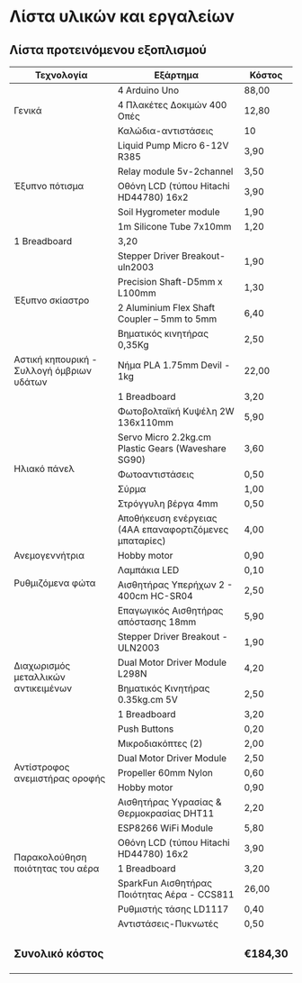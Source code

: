 <h1>Λίστα υλικών και εργαλείων</h1>
<h2>Λίστα προτεινόμενου εξοπλισμού</h2>
<table>
    <thead>
        <tr>
            <th>Τεχνολογία</th>
            <th>Εξάρτημα</th>
            <th>Κόστος</th>
        </tr>
    </thead>
    <tbody>
        <tr>
            <td rowspan=3>Γενικά</td>
            <td>4 Arduino Uno</td>
            <td>88,00</td>
        </tr>
	<tr>
            <td>4 Πλακέτες Δοκιμών 400 Οπές</td>
            <td>12,80</td>
        </tr>
	<tr>
            <td>Καλώδια-αντιστάσεις</td>
            <td>10</td>
        </tr>
        <tr>
            <td rowspan=5>Έξυπνο πότισμα</td>
            <td>Liquid Pump Micro 6-12V R385</td>
            <td>3,90</td>        </tr>
        <tr>
            <td>Relay module 5v-2channel</td>
            <td>3,50</td>
        </tr>
	<tr>
            <td>Οθόνη LCD (τύπου Hitachi HD44780) 16x2</td>
            <td>3,90</td>
        </tr>
        <tr>
            <td>Soil Hygrometer module</td>
            <td>1,90</td>
        </tr>
        <tr>
            <td>1m Silicone Tube 7x10mm</td>
            <td>1,20</td>
        </tr>
	<tr>
			<td>1 Breadboard</td>
			<td>3,20</td>
	</tr>
	<tr>
		<td rowspan="4">Έξυπνο σκίαστρο</td>
		<td>Stepper Driver Breakout-uln2003</td>
		<td>1,90</td>
	</tr>
		<tr>
			<td>Precision Shaft-D5mm x L100mm</td>
			<td>1,30</td>
		</tr>
		<tr>
			<td>2 Aluminium Flex Shaft Coupler – 5mm to 5mm</td>
			<td>6,40</td>
		</tr>
		<tr>
			<td>Βηματικός κινητήρας 0,35Kg</td>
			<td>2,50</td>
		</tr>
		<tr>
			<td>Αστική κηπουρική - Συλλογή όμβριων υδάτων</td>
			<td>Νήμα PLA 1.75mm Devil - 1kg</td>
			<td>22,00</td>
		</tr>
		<tr>
			<td rowspan="7">Ηλιακό πάνελ</td>
			<td>1 Breadboard</td>
			<td>3,20</td>
		</tr>
		<tr>
			<td>Φωτοβολταϊκή Κυψέλη 2W 136x110mm</td>
			<td>5,90</td>
		</tr>
		<tr>
			<td>Servo Micro 2.2kg.cm Plastic Gears (Waveshare SG90)</td>
			<td>3,60</td>
		</tr>
		<tr>
			<td>Φωτοαντιστάσεις</td>
			<td>0,50</td>
		</tr>
		<tr>
			<td>Σύρμα</td>
			<td>1,00</td>
		</tr>
		<tr>
			<td>Στρόγγυλη βέργα 4mm</td>
			<td>0,50</td>
		</tr>
		<tr>
			<td>Αποθήκευση ενέργειας (4ΑΑ επαναφορτιζόμενες μπαταρίες)</td>
			<td>4,00</td>
		</tr>
		<tr>
			<td>Ανεμογεννήτρια</td>
			<td>Hobby motor</td>
			<td>0,90</td>
		</tr>
		<tr>
			<td rowspan="2">Ρυθμιζόμενα φώτα</td>
			<td>Λαμπάκια LED</td>
			<td>0,10</td>
		</tr>
		<tr>
			<td>Αισθητήρας Υπερήχων 2 - 400cm HC-SR04</td>
			<td>2,50</td>
		</tr>
		<tr>
			<td rowspan="7">Διαχωρισμός μεταλλικών αντικειμένων</td>
			<td>Επαγωγικός Αισθητήρας απόστασης 18mm</td>
			<td>5,90</td>
		</tr>
		<tr>
			<td>Stepper Driver Breakout - ULN2003</td>
			<td>1,90</td>
		</tr>
		<tr>
			<td>Dual Motor Driver Module L298N</td>
			<td>4,20</td>
		</tr>
		<tr>
			<td>Βηματικός Κινητήρας 0.35kg.cm 5V</td>
			<td>2,50</td>
		</tr>
	    	<tr>
			<td>1 Breadboard</td>
			<td>3,20</td>
		</tr>
		<tr>
			<td>Push Buttons</td>
			<td>0,20</td>
		</tr>
		<tr>
			<td>Μικροδιακόπτες (2)</td>
			<td>2,00</td>
		</tr>
		<tr>
			<td rowspan="3">Αντίστροφος ανεμιστήρας οροφής</td>
			<td>Dual Motor Driver Module</td>
			<td>2,50</td>
		</tr>
		<tr>
			<td>Propeller 60mm Nylon</td>
			<td>0,60</td>
		</tr>
		<tr>
			<td>Hobby motor</td>
			<td>0,90</td>
		</tr>
		<tr>
			<td rowspan="7">Παρακολούθηση ποιότητας του αέρα</td>
			<td>Αισθητήρας Υγρασίας & Θερμοκρασίας DHT11</td>
			<td>2,20</td>
		</tr>
		<tr>
			<td>ESP8266 WiFi Module</td>
			<td>5,80</td>
		</tr>
	    	<tr>
            		<td>Οθόνη LCD (τύπου Hitachi HD44780) 16x2</td>
            		<td>3,90</td>
        	</tr>
	    	<tr>
			<td>1 Breadboard</td>
			<td>3,20</td>
		</tr>
		<tr>
			<td>SparkFun Αισθητήρας Ποιότητας Αέρα - CCS811</td>
			<td>26,00</td>
		</tr>
		<tr>
			<td>Ρυθμιστής τάσης LD1117</td>
			<td>0,40</td>
		</tr>
		<tr>
			<td>Αντιστάσεις-Πυκνωτές</td>
			<td>0,50</td>
		</tr>
		<tr>
			<td colspan="2"><h3>Συνολικό κόστος</h3></td>
			<td><h3>€184,30</h3></td>
		</tr>    
    </tbody>
</table>

